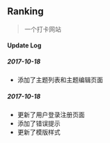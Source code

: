 ## Ranking

> 一个打卡网站



#### Update Log

##### 2017-10-18

- 添加了主题列表和主题编辑页面

##### 2017-10-18

- 更新了用户登录注册页面
- 添加了错误提示
- 更新了模版样式

